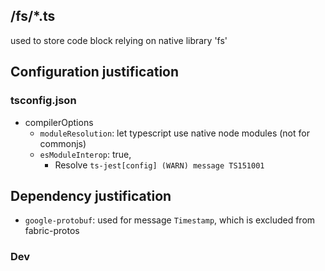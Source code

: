 
## /fs/*.ts
used to store code block relying on native library 'fs' 

## Configuration justification
### tsconfig.json
- compilerOptions
  - `moduleResolution`: let typescript use native node modules (not for commonjs)
  - `esModuleInterop`: true,
    - Resolve `ts-jest[config] (WARN) message TS151001`

## Dependency justification
- `google-protobuf`: used for message `Timestamp`, which is excluded from fabric-protos
### Dev
 